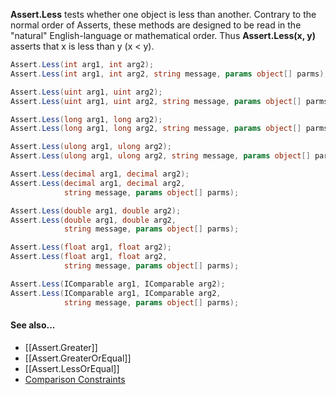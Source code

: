 **Assert.Less** tests whether one object is less than another.
Contrary to the normal order of Asserts, these methods are designed to be
read in the "natural" English-language or mathematical order. Thus
**Assert.Less(x, y)** asserts that x is less than y (x < y).

```csharp
Assert.Less(int arg1, int arg2);
Assert.Less(int arg1, int arg2, string message, params object[] parms);

Assert.Less(uint arg1, uint arg2);
Assert.Less(uint arg1, uint arg2, string message, params object[] parms);

Assert.Less(long arg1, long arg2);
Assert.Less(long arg1, long arg2, string message, params object[] parms);

Assert.Less(ulong arg1, ulong arg2);
Assert.Less(ulong arg1, ulong arg2, string message, params object[] parms);

Assert.Less(decimal arg1, decimal arg2);
Assert.Less(decimal arg1, decimal arg2,
            string message, params object[] parms);

Assert.Less(double arg1, double arg2);
Assert.Less(double arg1, double arg2,
            string message, params object[] parms);

Assert.Less(float arg1, float arg2);
Assert.Less(float arg1, float arg2,
            string message, params object[] parms);

Assert.Less(IComparable arg1, IComparable arg2);
Assert.Less(IComparable arg1, IComparable arg2,
            string message, params object[] parms);
```
#### See also...
 * [[Assert.Greater]]
 * [[Assert.GreaterOrEqual]]
 * [[Assert.LessOrEqual]]
 * [Comparison Constraints](constraints#comparison-constraints)
